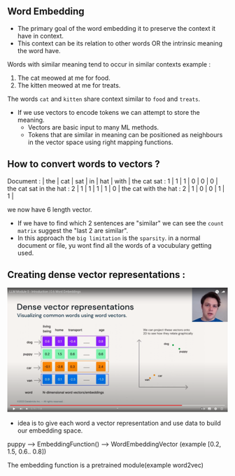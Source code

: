 ## Word Embedding

- The primary goal of the word embedding it to preserve the context it have in context.
- This context can be its relation to other words OR the intrinsic meaning the word have.

Words with similar meaning tend to occur in similar contexts
example : 

1. The cat meowed at me for food.
2. The  kitten meowed at me for treats.

The words `cat` and `kitten` share context similar to `food` and `treats`.

- If we use vectors to encode tokens we can attempt to store the meaning.
  - Vectors are basic input to many ML methods.
  - Tokens that are similar in meaning can be positioned as neighbours in the vector space using right mapping functions.


## How to convert words to vectors ?

Document :              |    the | cat | sat | in | hat | with |
the cat sat             :     1  |  1  |  1  | 0  |  0  |  0   |
the cat sat in the hat  :     2  |  1  |  1  | 1  |  1  |  0   |
the cat with the hat    :     2  |  1  |  0  | 0  |  1  |  1   |

we now have 6 length vector.

- If we have to find which 2 sentences are "similar" we can see the `count matrix` suggest the "last 2 are similar".
- In this approach the `big limitation` is the `sparsity`. in a normal document or file, yu wont find all the words of a vocubulary getting used.


## Creating dense vector representations :

![word embedding relation](./006_word_embeddings_embedding_representation_relation.png)

- idea is to give each word a vector representation and use data to build our embedding space.

puppy --> EmbeddingFunction() --> WordEmbeddingVector (example [0.2, 1.5, 0.6.. 0.8])

The embedding function is a pretrained module(example word2vec)